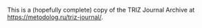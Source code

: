 This is a (hopefully complete) copy of the TRIZ Journal Archive at
<https://metodolog.ru/triz-journal/>.